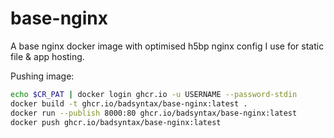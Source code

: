 # base-nginx

A base nginx docker image with optimised h5bp nginx config I use for static file & app hosting.

Pushing image:

```bash
echo $CR_PAT | docker login ghcr.io -u USERNAME --password-stdin
docker build -t ghcr.io/badsyntax/base-nginx:latest .
docker run --publish 8000:80 ghcr.io/badsyntax/base-nginx:latest
docker push ghcr.io/badsyntax/base-nginx:latest
```

